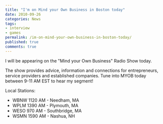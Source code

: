 ```yaml
---
title: "I'm on Mind your Own Business in Boston today"
date: 2010-09-26
categories: News
tags:
- interview
- games
permalink: /im-on-mind-your-own-business-in-boston-today/
published: true
comments: true
---
```

I will be appearing on the "Mind your Own Business" Radio Show today.
<!--more-->
The show provides advice, information and connections for entrepreneurs, service providers and established companies. Tune into MYOB today between 9-11 AM EST to hear my segment!

Local Stations:
- WBNW 1120 AM - Needham, MA
- WPLM 1390 AM - Plymouth, MA
- WESO 970 AM - Southbridge, MA
- WSMN 1590 AM - Nashua, NH